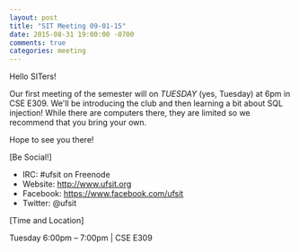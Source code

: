 ```yaml
---
layout: post
title: "SIT Meeting 09-01-15"
date: 2015-08-31 19:00:00 -0700
comments: true
categories: meeting
---
```


Hello SITers!

Our first meeting of the semester will on *TUESDAY* (yes, Tuesday) at 6pm in CSE E309. We'll be introducing the club and then learning a bit about SQL injection! While there are computers there, they are limited so we recommend that you bring your own.

Hope to see you there!

[Be Social!]

- IRC: #ufsit on Freenode
- Website: http://www.ufsit.org
- Facebook: https://www.facebook.com/ufsit
- Twitter: @ufsit

[Time and Location]

Tuesday 6:00pm – 7:00pm | CSE E309
